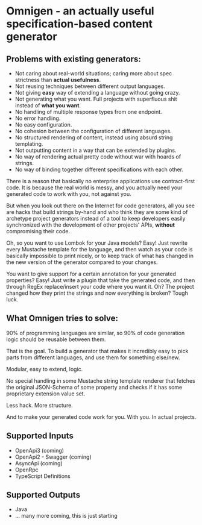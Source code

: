 # Omnigen - an actually useful specification-based content generator

## Problems with existing generators:
* Not caring about real-world situations; caring more about spec strictness than **actual usefulness**.
* Not reusing techniques between different output languages.
* Not giving **easy** way of extending a language without going crazy.
* Not generating what you want. Full projects with superfluous shit instead of **what you want**.
* No handling of multiple response types from one endpoint.
* No error handling.
* No easy configuration.
* No cohesion between the configuration of different languages.
* No structured rendering of content, instead using absurd string templating.
* Not outputting content in a way that can be extended by plugins.
* No way of rendering actual pretty code without war with hoards of strings.
* No way of binding together different specifications with each other.

There is a reason that basically no enterprise applications use contract-first code.
It is because the real world is messy, and you actually need your generated code to work with you, not against you.

But when you look out there on the Internet for code generators, all you see are hacks that build strings by-hand and who think they
are some kind of archetype project generators instead of a tool to keep developers easily synchronized with the development of other projects' APIs, **without** compromising their code.

Oh, so you want to use Lombok for your Java models? Easy! Just rewrite every Mustache template for the language,
and then watch as your code is basically impossible to print nicely, or to keep track of what has changed in the new version
of the generator compared to your changes.

You want to give support for a certain annotation for your generated properties? Easy! Just write a plugin
that take the generated code, and then through RegEx replace/insert your code where you want it.
Oh? The project changed how they print the strings and now everything is broken? Tough luck.

## What Omnigen tries to solve:
90% of programming languages are similar, so 90% of code generation logic should be reusable between them.

That is the goal. To build a generator that makes it incredibly easy to pick parts from different languages, and use them for something else/new.

Modular, easy to extend, logic.

No special handling in some Mustache string template renderer that fetches the original JSON-Schema of some property and checks if it has some proprietary extension value set.

Less hack. More structure.

And to make your generated code work for you. With you. In actual projects.

## Supported Inputs
* OpenApi3 (coming)
* OpenApi2 - Swagger (coming)
* AsyncApi (coming)
* OpenRpc
* TypeScript Definitions

## Supported Outputs
* Java
* ... many more coming, this is just starting

